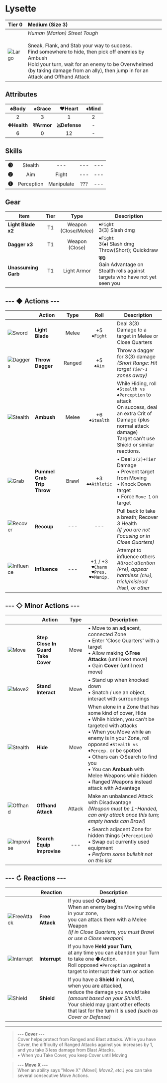 # Lysette

| Tier 0 | Medium (Size 3) |
| - | :- |
| ![Largo](https://imgur.com/NY9xMQH.png) | *Human (Marion) Street Tough* <br><br> Sneak, Flank, and Stab your way to success.<br> Find somewhere to hide, then pick off enemies by Ambush <br> Hold your turn, wait for an enemy to be Overwhelmed (by taking damage from an ally), then jump in for an Attack and Offhand Attack  |

## Attributes
|    ♣Body    |   ♠Grace   |    ♥Heart    | ♦Mind |
|:-----------:|:----------:|:------------:|:-----:|
|      2      |      3     |       1      |   2   |
| **✚Health** | **⛨Armor** | **⤩Defense** | - |
|    6    |    0   |  12 | - |

## Skills
||||||
| -: | :-: | :-: | :-: | :-: |
| <big>**❸**</big> | Stealth | --- | --- | --- |
| <big>**❷**</big> | Aim | Fight | --- | --- |
| <big>**❶**</big> | Perception | Manipulate | ??? | --- |

## Gear
| Item | Tier | Type | Description |
|-|:-:|:-:|-|
| **Light Blade x2** | T1 | Weapon<br>(Close/Melee) | `♠Fight`<br>3(3) Slash dmg |
| **Dagger x3** | T1 | Weapon<br>(Close) | `♠Fight`<br>3(♠) Slash dmg <br> Throw(Short); Quickdraw |
| **Unassuming Garb** | T1 | Light Armor | **⛨0**<br>Gain Advantage on Stealth rolls against targets who have not yet seen you |


## --- ◆ Actions ---

|  | Action | Type | Roll | Description |
|-|-|:-:|:-:|-|
| ![Sword](https://imgur.com/VLNPHSV.png) | **Light Blade** | Melee | +5<br>`♠Fight` | Deal 3(3) Damage to a target in Melee or Close Quarters |
| ![Daggers](https://imgur.com/x2HbU2p.png) | **Throw Dagger** | Ranged | +5<br>`♠Aim` | Throw a dagger for 3(3) damage<br>*(Short Range: Hit target `Tier-1` zones away)* |
| ![Stealth](https://imgur.com/rA6Nh3z.png) | **Ambush** | Melee | +6<br>`♠Stealth` | While Hiding, roll `♠Stealth vs ♠Perception` to attack<br>On success, deal an extra Crit of Damage (plus normal attack damage)<br>Target can't use Shield or similar reactions. |
| ![Grab](https://imgur.com/4iPdPQk.png) | **Pummel<br>Grab<br>Trip<br>Throw** | Brawl | +3<br>`♣♠Athletic` | • Deal `2(2)+Tier` Damage<br>• Prevent target from Moving<br>• Knock Down target<br>• Force `Move 1` on target |
| ![Recover](https://imgur.com/5LR4eTj.png) | **Recoup** | --- | --- | Pull back to take a breath; Recover 3 Health<br>*(if you are not Focusing or in Close Quarters)* |
| ![Influence](https://imgur.com/lcgrkYO.png) | **Influence** | --- | +1 / +3<br>`♥Charm`<br>`♥Pres.`<br>`♥♦Manip.` | Attempt to influence others<br>*Attract attention (`Pre`), appear harmless (`Cha`), trick/mislead (`Man`), or other* |

## --- ◇ Minor Actions ---

|  | Action | Type | Description |
|-|-|:-:|-|
| ![Move](https://imgur.com/ZHmlrgx.png) | **Step<br>Close In<br>Guard<br>Take Cover** | Move | • Move to an adjacent, connected Zone<br>• Enter 'Close Quarters' with a target<br>• Allow making **↻Free Attacks** (until next move)<br>• Gain **Cover** (until next move) |
| ![Move2](https://imgur.com/ZHmlrgx.png) | **Stand<br>Interact** | Move | • Stand up when knocked down<br>• Snatch / use an object, interact with surroundings |
| ![Stealth](https://imgur.com/rA6Nh3z.png) | **Hide** | Move | When alone in a Zone that has some kind of cover, Hide<br>• While hidden, you can't be targeted with attacks<br>• When you Move while an enemy is in your Zone, roll opposed `♠Stealth vs ♦Percep.` or be spotted<br>• Others can ◇Search to find you<br>• You can **Ambush** with Melee Weapons while hidden<br>• Ranged Weapons instead attack with Advantage |
| ![Offhand](https://imgur.com/Yl8M4Uh.png) | **Offhand Attack** | Attack | Make an unbalanced Attack with Disadvantage<br>*(Weapon must be 1-Handed, can only attack once this turn; empty hands can Brawl)* |
| ![Improvise](https://imgur.com/ivypdCv.png) | **Search<br>Equip<br>Improvise** | --- | • Search adjacent Zone for hidden things (`♦Perception`)<br>• Swap out currently used equipment<br>• *Perform some bullshit not on this list* |

## --- ↻ Reactions ---
|  | Reaction | Description |
|-|-|-|
| ![FreeAttack](https://imgur.com/FvgCN2S.png) | **Free Attack** | If you used **◇Guard**, <br>When an enemy begins Moving while in your zone,<br>you can attack them with a Melee Weapon<br>*(If in Close Quarters, you must Brawl or use a Close weapon)* |
| ![Interrupt](https://imgur.com/jIlIjea.png) | **Interrupt** | If you have **Held your Turn**,<br>at any time you can abandon your Turn to take one ◆Action.<br>Roll opposed `♠Perception` against a target to interrupt their turn or action |
| ![Shield](https://imgur.com/LjiLuck.png) | **Shield** | If you have a **Shield** in hand,<br>when you are attacked,<br>reduce the damage you would take *(amount based on your Shield)*.<br>Your shield may grant other effects that last for the turn it is used *(such as Cover or Defense)* |

---
> **--- Cover ---**  
> Cover helps protect from Ranged and Blast attacks. While you have Cover, the difficulty of Ranged Attacks against you increases by 1, and you take 3 less damage from Blast Attacks.  
> • When you Take Cover, you keep Cover until Moving  

> **--- Move X ---**  
> When an ability says "Move X" *(Move1, Move2, etc.)* you can take several consecutive Move Actions. 
